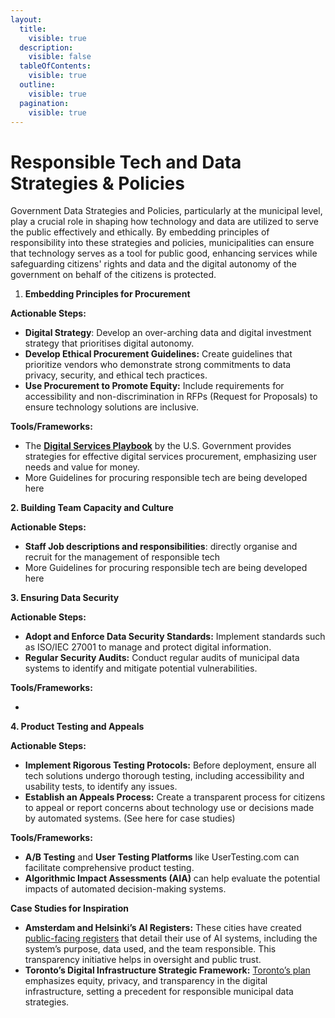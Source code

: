 ```yaml
---
layout:
  title:
    visible: true
  description:
    visible: false
  tableOfContents:
    visible: true
  outline:
    visible: true
  pagination:
    visible: true
---
```


# Responsible Tech and Data Strategies & Policies

Government Data Strategies and Policies, particularly at the municipal level, play a crucial role in shaping how technology and data are utilized to serve the public effectively and ethically. By embedding principles of responsibility into these strategies and policies, municipalities can ensure that technology serves as a tool for public good, enhancing services while safeguarding citizens' rights and data and the digital autonomy of the government on behalf of the citizens is protected.

1. **Embedding Principles for Procurement**

**Actionable Steps:**

* **Digital Strategy**: Develop an over-arching data and digital investment strategy that prioritises digital autonomy.
* **Develop Ethical Procurement Guidelines:** Create guidelines that prioritize vendors who demonstrate strong commitments to data privacy, security, and ethical tech practices.
* **Use Procurement to Promote Equity:** Include requirements for accessibility and non-discrimination in RFPs (Request for Proposals) to ensure technology solutions are inclusive.

**Tools/Frameworks:**

* The [**Digital Services Playbook**](https://playbook.cio.gov/) by the U.S. Government provides strategies for effective digital services procurement, emphasizing user needs and value for money.
* More Guidelines for procuring responsible tech are being developed here

**2. Building Team Capacity and Culture**

**Actionable Steps:**

* **Staff Job descriptions and responsibilities**: directly organise and recruit for the management of responsible tech
* More Guidelines for procuring responsible tech are being developed here

**3. Ensuring Data Security**

**Actionable Steps:**

* **Adopt and Enforce Data Security Standards:** Implement standards such as ISO/IEC 27001 to manage and protect digital information.
* **Regular Security Audits:** Conduct regular audits of municipal data systems to identify and mitigate potential vulnerabilities.

**Tools/Frameworks:**

*

**4. Product Testing and Appeals**

**Actionable Steps:**

* **Implement Rigorous Testing Protocols:** Before deployment, ensure all tech solutions undergo thorough testing, including accessibility and usability tests, to identify any issues.
* **Establish an Appeals Process:** Create a transparent process for citizens to appeal or report concerns about technology use or decisions made by automated systems. (See here for case studies)

**Tools/Frameworks:**

* **A/B Testing** and **User Testing Platforms** like UserTesting.com can facilitate comprehensive product testing.
* **Algorithmic Impact Assessments (AIA)** can help evaluate the potential impacts of automated decision-making systems.

**Case Studies for Inspiration**

* **Amsterdam and Helsinki’s AI Registers:** These cities have created [public-facing registers](https://ai-regulation.com/amsterdam-and-helsinki-launch-algorithm-and-ai-register/) that detail their use of AI systems, including the system’s purpose, data used, and the team responsible. This transparency initiative helps in oversight and public trust.
* **Toronto’s Digital Infrastructure Strategic Framework:** [Toronto’s plan](https://www.notion.so/Online-survey-design-for-city-practitioners-ce5012ef10244eb2a8ce56db41464725?pvs=21) emphasizes equity, privacy, and transparency in the digital infrastructure, setting a precedent for responsible municipal data strategies.
